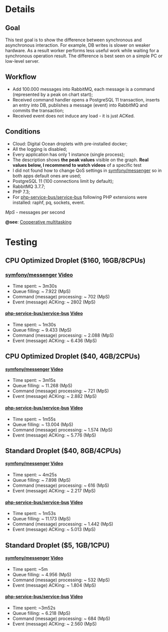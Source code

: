 # Details

## Goal
This test goal is to show the difference between synchronous and asynchronous interaction. For example, DB writes is slower on weaker hardware. As a result worker performs less useful work while waiting for a synchronous operation result. The difference is best seen on a simple PC or low-level server.

## Workflow
* Add 100.000 messages into RabbitMQ, each message is a command (represented by a peak on chart start);
* Received command handler opens a PostgreSQL 11 transaction, inserts an entry into DB, publishes a message (event) into RabbitMQ and commits the transaction;
* Received event does not induce any load - it is just ACKed.

## Conditions
* Cloud: Digital Ocean droplets with pre-installed docker;
* All the logging is disabled;
* Every application has only 1 instance (single process);
* The description shows **the peak values** visible on the graph. **Real values below, I recommend to watch videos** of a specific test
* I did not found how to change QoS settings in [symfony/messenger](https://github.com/symfony/messenger) so in both apps default ones are used;
* PostgreSQL 11 (100 connections limit by default);
* RabbitMQ 3.7.7;
* PHP 7.3;
* For [php-service-bus/service-bus](https://github.com/php-service-bus/service-bus) following PHP extensions were installed: raphf, pq, sockets, event.

*MpS* - messages per second

**@see**: [Cooperative multitasking](https://nikic.github.io/2012/12/22/Cooperative-multitasking-using-coroutines-in-PHP.html)

# Testing

## CPU Optimized Droplet ($160, 16GB/8CPUs)

### [symfony/messenger](https://github.com/symfony/messenger) [**Video**](https://youtu.be/7TQOwBnj30A)
* Time spent: ~ 3m30s
* Queue filling: ~ 7.922 (MpS)
* Command (message) processing: ~ 702 (MpS)
* Event (message) ACKing: ~ 2802 (MpS)

#### [php-service-bus/service-bus](https://github.com/php-service-bus/service-bus) [**Video**](https://youtu.be/SpkVH3u0Pp4)
* Time spent: ~ 1m30s
* Queue filling: ~ 9.433 (MpS)
* Command (message) processing: ~ 2.088 (MpS)
* Event (message) ACKing: ~ 6.436 (MpS)

## CPU Optimized Droplet ($40, 4GB/2CPUs)

#### [symfony/messenger](https://github.com/symfony/messenger) [**Video**](https://youtu.be/5KtXdAuiCuU)
* Time spent: ~ 3m15s
* Queue filling: ~ 11.268 (MpS)
* Command (message) processing: ~ 721 (MpS) 
* Event (message) ACKing: ~ 2.882 (MpS)

#### [php-service-bus/service-bus](https://github.com/php-service-bus/service-bus) [**Video**](https://youtu.be/5AxT8LIb5Rg)
* Time spent: ~ 1m55s
* Queue filling: ~ 13.004 (MpS)
* Command (message) processing: ~ 1.574 (MpS)
* Event (message) ACKing: ~ 5.776 (MpS)

## Standard Droplet ($40, 8GB/4CPUs)
#### [symfony/messenger](https://github.com/symfony/messenger) [**Video**](https://youtu.be/lY8IKHOQNqo)
* Time spent: ~ 4m25s
* Queue filling: ~ 7.898 (MpS)
* Command (message) processing: ~ 616 (MpS)
* Event (message) ACKing: ~ 2.217 (MpS)

#### [php-service-bus/service-bus](https://github.com/php-service-bus/service-bus) [**Video**](https://youtu.be/UNb15eKUbN4)
* Time spent: ~ 1m53s
* Queue filling: ~ 11.173 (MpS)
* Command (message) processing: ~ 1.442 (MpS)
* Event (message) ACKing: ~ 5.013 (MpS)

## Standard Droplet ($5, 1GB/1CPU)

#### [symfony/messenger](https://github.com/symfony/messenger) [**Video**](https://youtu.be/a55FyvB0fSA)
* Time spent: ~5m
* Queue filling: ~ 4.956 (MpS)
* Command (message) processing: ~ 532 (MpS)
* Event (message) ACKing: ~ 1.804 (MpS)

#### [php-service-bus/service-bus](https://github.com/php-service-bus/service-bus) [**Video**](https://youtu.be/l5ubGgQXFPE)
* Time spent: ~3m52s
* Queue filling: ~ 6.218 (MpS)
* Command (message) processing: ~ 684 (MpS)
* Event (message) ACKing: ~ 2.560 (MpS)
